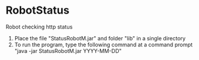 # RobotStatus
Robot checking http status
1. Place the file "StatusRobotM.jar" and folder "lib" in a single directory
2. To run the program, type the following command at a command prompt "java -jar StatusRobotM.jar YYYY-MM-DD"